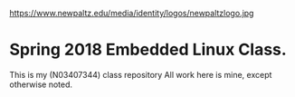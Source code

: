 https://www.newpaltz.edu/media/identity/logos/newpaltzlogo.jpg
# Spring 2018 Embedded Linux Class.
This is my (N03407344) class repository All work here is mine, except otherwise noted.

